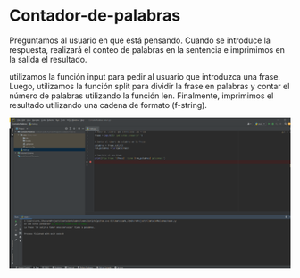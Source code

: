 # Contador-de-palabras
Preguntamos al usuario en que está pensando. Cuando se introduce la respuesta, realizará el conteo de palabras en la sentencia e imprimimos en la salida el resultado.


utilizamos la función input para pedir al usuario que introduzca una frase. Luego, utilizamos la función split para dividir la frase en palabras y contar el número de palabras utilizando la función len. Finalmente, imprimimos el resultado utilizando una cadena de formato (f-string).

![This is an image](https://github.com/aplprogramacion/Contador-de-palabras/blob/master/Captura%20de%20pantalla%20(47).png)

